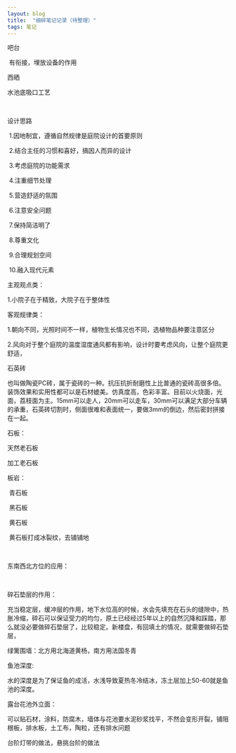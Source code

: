 ```yaml
---
layout: blog
title:  "细碎笔记记录（待整理）"
tags: 笔记
---
```


吧台

​	有衔接，埋放设备的作用

西晒



水池底吸口工艺

​	

设计思路

​	1.因地制宜，遵循自然规律是庭院设计的首要原则

​	2.结合主任的习惯和喜好，搞因人而异的设计

​	3.考虑庭院的功能需求

​	4.注重细节处理

​	5.营造舒适的氛围

​	6.注意安全问题

​	7.保持简洁明了

​	8.尊重文化

​	9.合理规划空间

​	10.融入现代元素





主观观点类：

1.小院子在于精致，大院子在于整体性



客观规律类：

1.朝向不同，光照时间不一样，植物生长情况也不同，选植物品种要注意区分

2.风向对于整个庭院的温度湿度通风都有影响，设计时要考虑风向，让整个庭院更舒适，



石英砖

​	也叫做陶瓷PC砖，属于瓷砖的一种。抗压抗折耐磨性上比普通的瓷砖高很多倍。装饰效果和实用性都可以是石材媲美。仿真度高，色彩丰富。目前以火烧面，光面，荔枝面为主。15mm可以走人，20mm可以走车，30mm可以满足大部分车辆的承重，石英砖切割时，侧面很难和表面统一，要做3mm的倒边，然后密封拼接在一起。



石板：

天然老石板

加工老石板

板岩：

​	青石板

​	黑石板

​	黄石板

​		黄石板打成冰裂纹，去铺铺地

​	





东南西北方位的应用：

​	

碎石垫层的作用：

​	充当稳定层，缓冲层的作用，地下水位高的时候，水会先填充在石头的缝隙中，热胀冷缩，碎石可以保证受力的均匀，原土已经经过5年以上的自然沉降和踩踏，那么就没必要做碎石垫层了，比较稳定。新楼盘，有回填土的情况，就需要做碎石垫层，



绿篱围墙：北方用北海道黄杨，南方用法国冬青



鱼池深度:

​	水的深度是为了保证鱼的成活，水浅导致夏热冬冷结冰，冻土层加上50-60就是鱼池的深度。



露台花池外立面：

​	可以贴石材，涂料，防腐木，墙体与花池要水泥砂浆找平，不然会变形开裂，铺阻根板，排水板，土工布，陶粒，还有排水问题



台阶灯带的做法，悬挑台阶的做法
